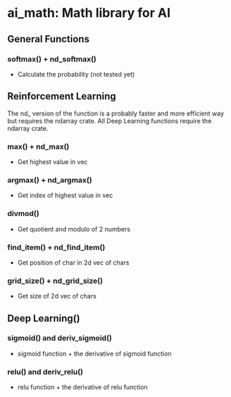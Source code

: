 # ai_math: Math library for AI
## General Functions
### softmax() + nd_softmax()
+ Calculate the probability (not tested yet)
## Reinforcement Learning
The nd_ version of the function is a probably faster and more efficient way but requires the ndarray crate.
All Deep Learning functions require the ndarray crate.
### max() + nd_max()
+ Get highest value in vec
### argmax() + nd_argmax()
+ Get index of highest value in vec
### divmod()
+ Get quotient and modulo of 2 numbers
### find_item() + nd_find_item()
+ Get position of char in 2d vec of chars
### grid_size() + nd_grid_size()
+ Get size of 2d vec of chars
## Deep Learning()
### sigmoid() and deriv_sigmoid()
+ sigmoid function + the derivative of sigmoid function
### relu() and deriv_relu()
+ relu function + the derivative of relu function